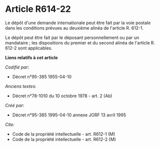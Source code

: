 # Article R614-22

Le dépôt d'une demande internationale peut être fait par la voie postale dans les conditions prévues au deuxième alinéa de
l'article R. 612-1.

Le dépôt peut être fait par le déposant personnellement ou par un mandataire ; les dispositions du premier et du second
alinéa de l'article R. 612-2 sont applicables.

**Liens relatifs à cet article**

_Codifié par_:

  - Décret n°95-385 1955-04-10

_Anciens textes_:

  - Décret n°78-1010 du 10 octobre 1978 - art. 2 (Ab)

_Créé par_:

  - Décret n°95-385 1995-04-10 annexe JORF 13 avril 1995

_Cite_:

  - Code de la propriété intellectuelle - art. R612-1 (M)
  - Code de la propriété intellectuelle - art. R612-2 (M)
